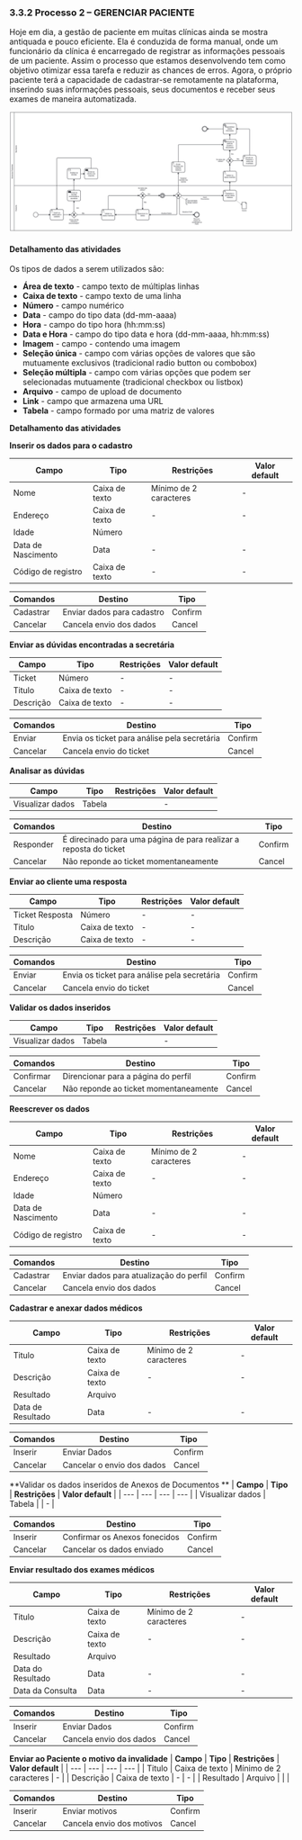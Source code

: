 ### 3.3.2 Processo 2 – GERENCIAR PACIENTE

  Hoje em dia, a gestão de paciente em muitas clínicas ainda se mostra antiquada e pouco eficiente. Ela é conduzida de forma manual, onde um funcionário da clínica é encarregado de registrar as informações pessoais de um paciente. Assim o processo que estamos desenvolvendo tem como objetivo otimizar essa tarefa e reduzir as chances de erros. Agora, o próprio paciente terá a capacidade de cadastrar-se remotamente na plataforma, inserindo suas informações pessoais, seus documentos e receber seus exames de maneira automatizada.


![Modelo BPMN do PROCESSO 2](images/processo_2_gerenciar_paciente.png "BPMN do Processo 2.")


#### Detalhamento das atividades

Os tipos de dados a serem utilizados são:

* **Área de texto** - campo texto de múltiplas linhas
* **Caixa de texto** - campo texto de uma linha
* **Número** - campo numérico
* **Data** - campo do tipo data (dd-mm-aaaa)
* **Hora** - campo do tipo hora (hh:mm:ss)
* **Data e Hora** - campo do tipo data e hora (dd-mm-aaaa, hh:mm:ss)
* **Imagem** - campo - contendo uma imagem
* **Seleção única** - campo com várias opções de valores que são mutuamente exclusivos (tradicional radio button ou combobox)
* **Seleção múltipla** - campo com várias opções que podem ser selecionadas mutuamente (tradicional checkbox ou listbox)
* **Arquivo** - campo de upload de documento
* **Link** - campo que armazena uma URL
* **Tabela** - campo formado por uma matriz de valores

**Detalhamento das atividades**

**Inserir os dados para o cadastro**

| **Campo**       | **Tipo**         | **Restrições** | **Valor default** |
| ---             | ---              | ---            | ---               |
| Nome | Caixa de texto  |      Mínimo de 2 caracteres        |           -        |
| Endereço | Caixa de texto  |    -            |        -           |
| Idade | Número  |                |                   |
| Data de Nascimento | Data |        -        |    -               |
| Código de registro | Caixa de texto |        -        |    -               |

| **Comandos**         |  **Destino**                   | **Tipo** |
| ---                  | ---                            | ---               |
| Cadastrar |  Enviar dados para cadastro  | Confirm |
| Cancelar |  Cancela envio dos dados  | Cancel |



**Enviar as dúvidas encontradas a secretária**

| **Campo**       | **Tipo**         | **Restrições** | **Valor default** |
| ---             | ---              | ---            | ---               |
| Ticket | Número  |       -         |           -        |
| Titulo | Caixa de texto |    -            |        -           |
| Descrição | Caixa de texto |    -            |        -           |

| **Comandos**         |  **Destino**                   | **Tipo** |
| ---                  | ---                            | ---               |
| Enviar |  Envia os ticket para análise pela secretária  | Confirm |
| Cancelar |  Cancela envio do ticket  | Cancel |


**Analisar as dúvidas**

| **Campo**       | **Tipo**         | **Restrições** | **Valor default** |
| ---             | ---              | ---            | ---               |
| Visualizar dados | Tabela  |               |           -        |

| **Comandos**         |  **Destino**                   | **Tipo** |
| ---                  | ---                            | ---               |
| Responder |  É direcinado para uma página de para realizar a reposta do ticket | Confirm |
| Cancelar |  Não reponde ao ticket momentaneamente   | Cancel |



**Enviar ao cliente uma resposta**

| **Campo**       | **Tipo**         | **Restrições** | **Valor default** |
| ---             | ---              | ---            | ---               |
| Ticket Resposta | Número  |       -         |           -        |
| Titulo | Caixa de texto |    -            |        -           |
| Descrição | Caixa de texto |    -            |        -           |

| **Comandos**         |  **Destino**                   | **Tipo** |
| ---                  | ---                            | ---               |
| Enviar |  Envia os ticket para análise pela secretária  | Confirm |
| Cancelar |  Cancela envio do ticket  | Cancel |



**Validar os dados inseridos**

| **Campo**       | **Tipo**         | **Restrições** | **Valor default** |
| ---             | ---              | ---            | ---               |
| Visualizar dados | Tabela  |               |           -        |

| **Comandos**         |  **Destino**                   | **Tipo** |
| ---                  | ---                            | ---               |
| Confirmar |  Direncionar para a página do perfil | Confirm |
| Cancelar |  Não reponde ao ticket momentaneamente   | Cancel |


**Reescrever os dados**

| **Campo**       | **Tipo**         | **Restrições** | **Valor default** |
| ---             | ---              | ---            | ---               |
| Nome | Caixa de texto  |      Mínimo de 2 caracteres        |           -        |
| Endereço | Caixa de texto  |    -            |        -           |
| Idade | Número  |                |                   |
| Data de Nascimento | Data |        -        |    -               |
| Código de registro | Caixa de texto |        -        |    -               |

| **Comandos**         |  **Destino**                   | **Tipo** |
| ---                  | ---                            | ---               |
| Cadastrar |  Enviar dados para atualização do perfil  | Confirm |
| Cancelar |  Cancela envio dos dados  | Cancel |


**Cadastrar e anexar dados médicos**

| **Campo**       | **Tipo**         | **Restrições** | **Valor default** |
| ---             | ---              | ---            | ---               |
| Titulo | Caixa de texto  |      Mínimo de 2 caracteres        |           -        |
| Descrição | Caixa de texto  |    -            |        -           |
| Resultado | Arquivo  |                |                   |
| Data de Resultado | Data |        -        |    -               |


| **Comandos**         |  **Destino**                   | **Tipo** |
| ---                  | ---                            | ---               |
| Inserir |  Enviar Dados  | Confirm |
| Cancelar |  Cancelar o envio dos dados  | Cancel |


**Validar os dados inseridos de Anexos de Documentos **
| **Campo**       | **Tipo**         | **Restrições** | **Valor default** |
| ---             | ---              | ---            | ---               |
| Visualizar dados | Tabela  |               |           -        |

| **Comandos**         |  **Destino**                   | **Tipo** |
| ---                  | ---                            | ---               |
| Inserir | Confirmar os Anexos fonecidos  | Confirm |
| Cancelar |  Cancelar os dados enviado  | Cancel |

**Enviar resultado dos exames médicos**



| **Campo**       | **Tipo**         | **Restrições** | **Valor default** |
| ---             | ---              | ---            | ---               |
| Titulo | Caixa de texto  |      Mínimo de 2 caracteres        |           -        |
| Descrição | Caixa de texto  |    -            |        -           |
| Resultado | Arquivo  |                |                   |
| Data do Resultado | Data |        -        |    -               |
| Data da Consulta | Data |        -        |    -               |


| **Comandos**         |  **Destino**                   | **Tipo** |
| ---                  | ---                            | ---               |
| Inserir |  Enviar Dados  | Confirm |
| Cancelar |  Cancela envio dos dados  | Cancel |


**Enviar ao Paciente o motivo da invalidade**
| **Campo**       | **Tipo**         | **Restrições** | **Valor default** |
| ---             | ---              | ---            | ---               |
| Titulo | Caixa de texto  |      Mínimo de 2 caracteres        |           -        |
| Descrição | Caixa de texto  |    -            |        -           |
| Resultado | Arquivo  |                |                   |


| **Comandos**         |  **Destino**                   | **Tipo** |
| ---                  | ---                            | ---               |
| Inserir |  Enviar motivos  | Confirm |
| Cancelar |  Cancela envio dos motivos  | Cancel |

